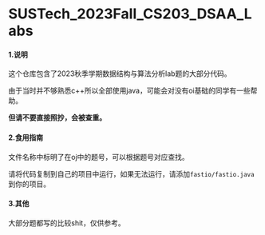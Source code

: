 # SUSTech_2023Fall_CS203_DSAA_Labs
#### 1.说明

这个仓库包含了2023秋季学期数据结构与算法分析lab题的大部分代码。

由于当时并不够熟悉c++所以全部使用java，可能会对没有oi基础的同学有一些帮助。

**但请不要直接照抄，会被查重。**

#### 2.食用指南

文件名称中标明了在oj中的题号，可以根据题号对应查找。

请将代码复制到自己的项目中运行，如果无法运行，请添加`fastio/fastio.java`到你的项目。

#### 3.其他

大部分题都写的比较shit，仅供参考。
